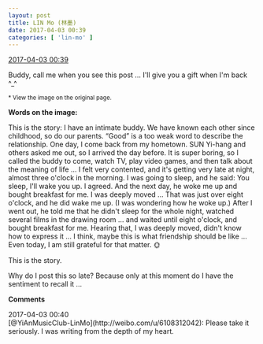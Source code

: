 ```yaml
---
layout: post
title: LIN Mo (林墨)
date: 2017-04-03 00:39
categories: [ 'lin-mo' ]
---
```


<div class="weibo-info">
  <a href="http://weibo.com/6108312042/ECHLfBErq">2017-04-03 00:39</a>
</div>

Buddy, call me when you see this post … I'll give you a gift when I'm back ^_^

<!-- more -->

<small>* View the image on the original page.</small>

**Words on the image:**

This is the story: I have an intimate buddy. We have known each other since childhood, so do our parents. “Good” is a too weak word to describe the relationship. One day, I come back from my hometown. SUN Yi-hang and others asked me out, so I arrived the day before. It is super boring, so I called the buddy to come, watch TV, play video games, and then talk about the meaning of life … I felt very contented, and it's getting very late at night, almost three o'clock in the morning. I was going to sleep, and he said: You sleep, I'll wake you up. I agreed. And the next day, he woke me up and bought breakfast for me. I was deeply moved … That was just over eight o'clock, and he did wake me up. (I was wondering how he woke up.) After I went out, he told me that he didn't sleep for the whole night, watched several films in the drawing room … and waited until eight o'clock, and bought breakfast for me. Hearing that, I was deeply moved, didn't know how to express it … I think, maybe this is what friendship should be like … Even today, I am still grateful for that matter. :sun_with_face:

This is the story.

Why do I post this so late? Because only at this moment do I have the sentiment to recall it …

**Comments**

<div class="weibo-info">2017-04-03 00:40</div>
[@YiAnMusicClub-LinMo](http://weibo.com/u/6108312042): Please take it seriously. I was writing from the depth of my heart.
